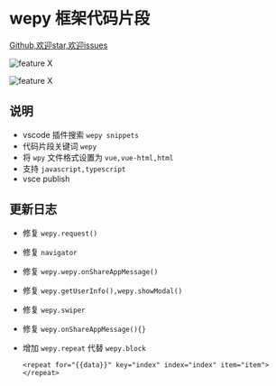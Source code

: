 # wepy 框架代码片段


[Github,欢迎star,欢迎issues](https://github.com/wleven/wepy-snippets)

![feature X](https://raw.githubusercontent.com/wleven/wepy-snippets/master/images/1.png)

![feature X](https://raw.githubusercontent.com/wleven/wepy-snippets/master/images/2.png)

## 说明

* vscode 插件搜索 `wepy snippets`
* 代码片段关键词 `wepy`
* 将 `wpy` 文件格式设置为 `vue,vue-html,html`
* 支持 `javascript,typescript`
* vsce publish


## 更新日志
* 修复 `wepy.request()`
* 修复 `navigator`
* 修复 `wepy.wepy.onShareAppMessage()`
* 修复 `wepy.getUserInfo(),wepy.showModal()`
* 修复 `wepy.swiper`
* 修复 `wepy.onShareAppMessage(){}`
* 增加 `wepy.repeat` 代替 `wepy.block`

  ```
  <repeat for="{{data}}" key="index" index="index" item="item">
  </repeat>
  ```

